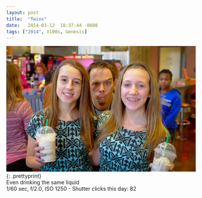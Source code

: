 ```yaml
---
layout: post
title:  "Twins"
date:   2014-03-12  18:37:44 -0600
tags: ["2014", X100s, Genesis]
---
```

![:title](/images/2014/2014_0312_DSCF1986.jpg)
{: .prettyprint}  
Even drinking the same liquid  
1/60 sec, f/2.0, ISO 1250 - Shutter clicks this day: 82
